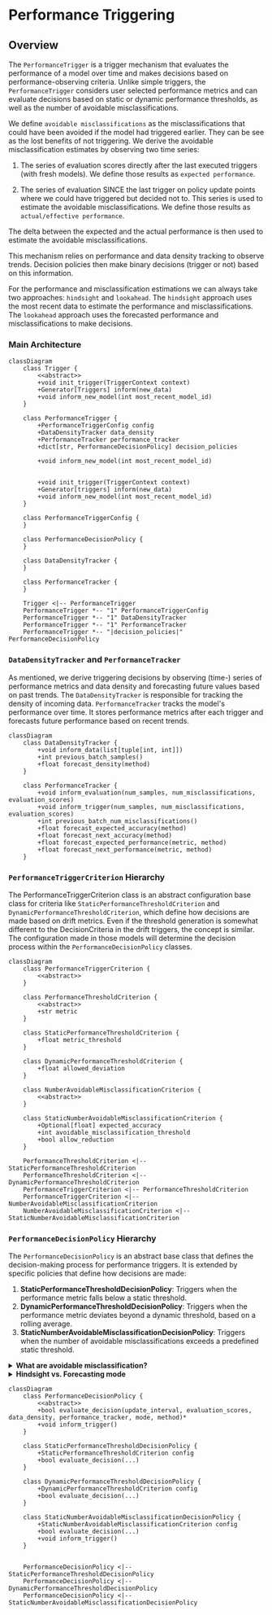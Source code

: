 # Performance Triggering

## Overview

The `PerformanceTrigger` is a trigger mechanism that evaluates the performance of a model over time and makes decisions based on performance-observing criteria. Unlike simple triggers, the `PerformanceTrigger` considers user selected performance metrics and can evaluate decisions based on static or dynamic performance thresholds, as well as the number of avoidable misclassifications.

We define `avoidable misclassifications` as the misclassifications that could have been avoided if the model had triggered earlier. They can be see as the lost benefits of not triggering. We derive the avoidable misclassification estimates by observing two time series:

1. The series of evaluation scores directly after the last executed triggers (with fresh models). We define those results as `expected performance`.

2. The series of evaluation SINCE the last trigger on policy update points where we could have triggered but decided not to. This series is used to estimate the avoidable misclassifications. We define those results as `actual/effective performance`.

The delta between the expected and the actual performance is then used to estimate the avoidable misclassifications.

This mechanism relies on performance and data density tracking to observe trends. Decision policies then make binary decisions (trigger or not) based on this information.

For the performance and misclassification estimations we can always take two approaches: `hindsight` and `lookahead`. The `hindsight` approach uses the most recent data to estimate the performance and misclassifications. The `lookahead` approach uses the forecasted performance and misclassifications to make decisions.

### Main Architecture

```mermaid
classDiagram
    class Trigger {
        <<abstract>>
        +void init_trigger(TriggerContext context)
        +Generator[Triggers] inform(new_data)
        +void inform_new_model(int most_recent_model_id)
    }

    class PerformanceTrigger {
        +PerformanceTriggerConfig config
        +DataDensityTracker data_density
        +PerformanceTracker performance_tracker
        +dict[str, PerformanceDecisionPolicy] decision_policies

        +void inform_new_model(int most_recent_model_id)


        +void init_trigger(TriggerContext context)
        +Generator[triggers] inform(new_data)
        +void inform_new_model(int most_recent_model_id)
    }

    class PerformanceTriggerConfig {
    }

    class PerformanceDecisionPolicy {
    }

    class DataDensityTracker {
    }

    class PerformanceTracker {
    }

    Trigger <|-- PerformanceTrigger
    PerformanceTrigger *-- "1" PerformanceTriggerConfig
    PerformanceTrigger *-- "1" DataDensityTracker
    PerformanceTrigger *-- "1" PerformanceTracker
    PerformanceTrigger *-- "|decision_policies|" PerformanceDecisionPolicy
```

### `DataDensityTracker` and `PerformanceTracker`

As mentioned, we derive triggering decisions by observing (time-) series of performance metrics and data density and forecasting future values based on past trends. The `DataDensityTracker` is responsible for tracking the density of incoming data. `PerformanceTracker` tracks the model's performance over time. It stores performance metrics after each trigger and forecasts future performance based on recent trends.

```mermaid
classDiagram
    class DataDensityTracker {
        +void inform_data(list[tuple[int, int]])
        +int previous_batch_samples()
        +float forecast_density(method)
    }

    class PerformanceTracker {
        +void inform_evaluation(num_samples, num_misclassifications, evaluation_scores)
        +void inform_trigger(num_samples, num_misclassifications, evaluation_scores)
        +int previous_batch_num_misclassifications()
        +float forecast_expected_accuracy(method)
        +float forecast_next_accuracy(method)
        +float forecast_expected_performance(metric, method)
        +float forecast_next_performance(metric, method)
    }
```

### `PerformanceTriggerCriterion` Hierarchy

The PerformanceTriggerCriterion class is an abstract configuration base class for criteria like `StaticPerformanceThresholdCriterion` and `DynamicPerformanceThresholdCriterion`, which define how decisions are made based on drift metrics. Even if the threshold generation is somewhat different to the DecisionCriteria in the drift triggers, the concept is similar. The configuration made in those models will determine the decision process within the `PerformanceDecisionPolicy` classes.

```mermaid
classDiagram
    class PerformanceTriggerCriterion {
        <<abstract>>
    }

    class PerformanceThresholdCriterion {
        <<abstract>>
        +str metric
    }

    class StaticPerformanceThresholdCriterion {
        +float metric_threshold
    }

    class DynamicPerformanceThresholdCriterion {
        +float allowed_deviation
    }

    class NumberAvoidableMisclassificationCriterion {
        <<abstract>>
    }

    class StaticNumberAvoidableMisclassificationCriterion {
        +Optional[float] expected_accuracy
        +int avoidable_misclassification_threshold
        +bool allow_reduction
    }

    PerformanceThresholdCriterion <|-- StaticPerformanceThresholdCriterion
    PerformanceThresholdCriterion <|-- DynamicPerformanceThresholdCriterion
    PerformanceTriggerCriterion <|-- PerformanceThresholdCriterion
    PerformanceTriggerCriterion <|-- NumberAvoidableMisclassificationCriterion
    NumberAvoidableMisclassificationCriterion <|-- StaticNumberAvoidableMisclassificationCriterion

```

### `PerformanceDecisionPolicy` Hierarchy

The `PerformanceDecisionPolicy` is an abstract base class that defines the decision-making process for performance triggers. It is extended by specific policies that define how decisions are made:

1. **StaticPerformanceThresholdDecisionPolicy**: Triggers when the performance metric falls below a static threshold.
2. **DynamicPerformanceThresholdDecisionPolicy**: Triggers when the performance metric deviates beyond a dynamic threshold, based on a rolling average.
3. **StaticNumberAvoidableMisclassificationDecisionPolicy**: Triggers when the number of avoidable misclassifications exceeds a predefined static threshold.

<details>
<summary><b>What are avoidable misclassification?</b></summary>

Avoidable misclassifications are the misclassifications that could have been avoided if the model had triggered earlier. They can be seen as the lost benefits of not triggering. Every evaluation point we estimate the avoidable misclassifications by comparing the expected performance (the performance of the model if we had triggered) with the actual performance (the performance of the model since the last trigger). Avoidable misclassifications are then derived from the difference between the expected and actual accuracy and the estimated query density.

</details>

<details>
<summary><b>Hindsight vs. Forecasting mode</b></summary>
All decision work on estimates of e.g. the expected performance, next actual/observed performance (if no trigger is executed now) and the estimated query density. The estimates can be made in two modes: `hindsight` and `forecasting`.

In hindsight mode, decisions are based solely on the current observed performance metrics. This mode checks if the most recent performance falls below a predefined threshold or deviates significantly from the expected performance, based on past evaluations. It is a retrospective approach, relying on already observed data to determine if a trigger should be invoked. Triggering happens post-factum when the performance has already degraded / a threshold has been crossed.

On the other hand, forecasting mode looks forward and incorporates predictions of future performance into the decision-making process. This mode not only evaluates the current performance but also forecasts future performance and data density to anticipate potential issues before they occur. For example, in the static number avoidable misclassification policy, forecasting mode predicts whether the cumulative number of avoidable misclassifications will exceed the threshold before the next evaluation. By doing so, it aims to prevent performance degradation by triggering preemptively, rather than waiting for the problem to manifest.

</details>

```mermaid
classDiagram
    class PerformanceDecisionPolicy {
        <<abstract>>
        +bool evaluate_decision(update_interval, evaluation_scores, data_density, performance_tracker, mode, method)*
        +void inform_trigger()
    }

    class StaticPerformanceThresholdDecisionPolicy {
        +StaticPerformanceThresholdCriterion config
        +bool evaluate_decision(...)
    }

    class DynamicPerformanceThresholdDecisionPolicy {
        +DynamicPerformanceThresholdCriterion config
        +bool evaluate_decision(...)
    }

    class StaticNumberAvoidableMisclassificationDecisionPolicy {
        +StaticNumberAvoidableMisclassificationCriterion config
        +bool evaluate_decision(...)
        +void inform_trigger()
    }


    PerformanceDecisionPolicy <|-- StaticPerformanceThresholdDecisionPolicy
    PerformanceDecisionPolicy <|-- DynamicPerformanceThresholdDecisionPolicy
    PerformanceDecisionPolicy <|-- StaticNumberAvoidableMisclassificationDecisionPolicy
```
